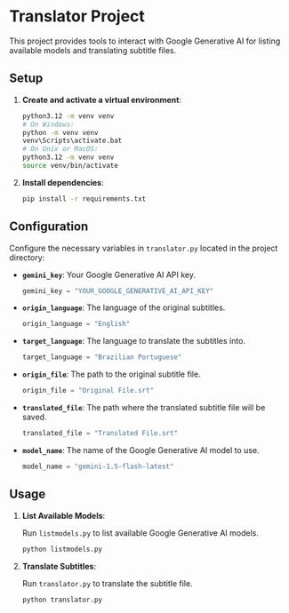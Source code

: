 # Translator Project

This project provides tools to interact with Google Generative AI for listing available models and translating subtitle files.

## Setup

1. **Create and activate a virtual environment**:

   ```sh
   python3.12 -m venv venv
   # On Windows:
   python -m venv venv
   venv\Scripts\activate.bat
   # On Unix or MacOS:
   python3.12 -m venv venv
   source venv/bin/activate
   ```

2. **Install dependencies**:

   ```sh
   pip install -r requirements.txt
   ```

## Configuration

Configure the necessary variables in `translator.py` located in the project directory:

- **`gemini_key`**: Your Google Generative AI API key.

  ```python
  gemini_key = "YOUR_GOOGLE_GENERATIVE_AI_API_KEY"
  ```

- **`origin_language`**: The language of the original subtitles.

  ```python
  origin_language = "English"
  ```

- **`target_language`**: The language to translate the subtitles into.

  ```python
  target_language = "Brazilian Portuguese"
  ```

- **`origin_file`**: The path to the original subtitle file.

  ```python
  origin_file = "Original File.srt"
  ```

- **`translated_file`**: The path where the translated subtitle file will be saved.

  ```python
  translated_file = "Translated File.srt"
  ```

- **`model_name`**: The name of the Google Generative AI model to use.

  ```python
  model_name = "gemini-1.5-flash-latest"
  ```

## Usage

1. **List Available Models**:

   Run `listmodels.py` to list available Google Generative AI models.

   ```sh
   python listmodels.py
   ```

2. **Translate Subtitles**:

   Run `translator.py` to translate the subtitle file.

   ```sh
   python translator.py
   ```
